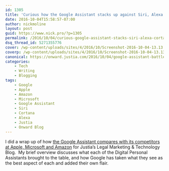 ```yaml
---
id: 1305
title: 'Curious how the Google Assistant stacks up against Siri, Alexa and Cortana?  So was I'
date: 2016-10-04T15:58:57-07:00
author: nickmoline
layout: post
guid: https://www.nick.pro/?p=1305
permalink: /2016/10/04/curious-google-assistant-stacks-siri-alexa-cortana/
dsq_thread_id: 5271355776
cover: /wp-content/uploads/sites/4/2016/10/Screenshot-2016-10-04-13.13.38.png
coverp: /wp-content/uploads/sites/4/2016/10/Screenshot-2016-10-04-13.13.38.webp
canonical: https://onward.justia.com/2016/10/04/google-assistant-battle/
categories:
    - Tech
    - Writing
    - Blogging
tags:
    - Google
    - Apple
    - Amazon
    - Microsoft
    - Google Assistant
    - Siri
    - Cortana
    - Alexa
    - Justia
    - Onward Blog
---
```

I did a wrap up of how [the Google Assistant compares with its competitors at Apple, Microsoft and Amazon](https://onward.justia.com/2016/10/04/google-assistant-battle/) for Justia&#8217;s Legal Marketing & Technology Blog.  My brief overview discusses what each of the Digital Personal Assistants brought to the table, and how Google has taken what they see as the best aspect of each and added their own flair.